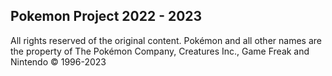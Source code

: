 ## Pokemon Project 2022 - 2023

All rights reserved of the original content. Pokémon and all other names are the property of The Pokémon Company, Creatures Inc., Game Freak and Nintendo © 1996-2023
